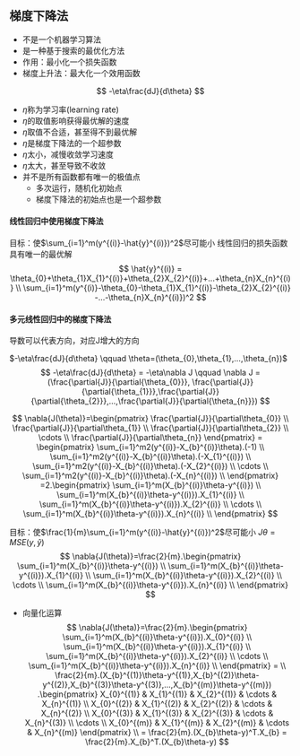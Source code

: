 ## 梯度下降法

* 不是一个机器学习算法
* 是一种基于搜索的最优化方法
* 作用：最小化一个损失函数
* 梯度上升法：最大化一个效用函数

$$
-\eta\frac{dJ}{d\theta}
$$

* $\eta$称为学习率(learning rate)
* $\eta$的取值影响获得最优解的速度
* $\eta$取值不合适，甚至得不到最优解
* $\eta$是梯度下降法的一个超参数
* $\eta$太小，减慢收敛学习速度
* $\eta$太大，甚至导致不收敛
* 并不是所有函数都有唯一的极值点
  - 多次运行，随机化初始点
  - 梯度下降法的初始点也是一个超参数

#### 线性回归中使用梯度下降法

目标：使$\sum_{i=1}^m(y^{(i)}-\hat{y}^{(i)})^2$尽可能小 线性回归的损失函数具有唯一的最优解
$$
\hat{y}^{(i)} = \theta_{0}+\theta_{1}X_{1}^{(i)}+\theta_{2}X_{2}^{(i)}+...+\theta_{n}X_{n}^{(i)} \\
\sum_{i=1}^m(y^{(i)}-\theta_{0}-\theta_{1}X_{1}^{(i)}-\theta_{2}X_{2}^{(i)} -...-\theta_{n}X_{n}^{(i)})^2
$$

#### 多元线性回归中的梯度下降法

导数可以代表方向，对应J增大的方向

$-\eta\frac{dJ}{d\theta} \qquad \theta=(\theta_{0},\theta_{1},…,\theta_{n})$
$$
-\eta\frac{dJ}{d\theta} = -\eta\nabla J \qquad \nabla J = (\frac{\partial{J}}{\partial{\theta_{0}}}, \frac{\partial{J}}{\partial{\theta_{1}}},\frac{\partial{J}}{\partial{\theta_{2}}},...,\frac{\partial{J}}{\partial{\theta_{n}}})
$$

$$
\nabla{J(\theta)}=\begin{pmatrix}
\frac{\partial{J}}{\partial\theta_{0}} \\
\frac{\partial{J}}{\partial\theta_{1}} \\
\frac{\partial{J}}{\partial\theta_{2}} \\
\cdots \\
\frac{\partial{J}}{\partial\theta_{n}}
\end{pmatrix}  
= \begin{pmatrix}
\sum_{i=1}^m2(y^{(i)}-X_{b}^{(i)}\theta).(-1) \\
\sum_{i=1}^m2(y^{(i)}-X_{b}^{(i)}\theta).(-X_{1}^{(i)}) \\
\sum_{i=1}^m2(y^{(i)}-X_{b}^{(i)}\theta).(-X_{2}^{(i)}) \\
\cdots \\
\sum_{i=1}^m2(y^{(i)}-X_{b}^{(i)}\theta).(-X_{n}^{(i)}) \\
\end{pmatrix} 
=2.\begin{pmatrix}
\sum_{i=1}^m(X_{b}^{(i)}\theta-y^{(i)}) \\
\sum_{i=1}^m(X_{b}^{(i)}\theta-y^{(i)}).X_{1}^{(i)} \\
\sum_{i=1}^m(X_{b}^{(i)}\theta-y^{(i)}).X_{2}^{(i)} \\
\cdots \\
\sum_{i=1}^m(X_{b}^{(i)}\theta-y^{(i)}).X_{n}^{(i)} \\
\end{pmatrix}
$$

目标：使$\frac{1}{m}\sum_{i=1}^m(y^{(i)}-\hat{y}^{(i)})^2$尽可能小 $J{\theta}=MSE(y,\hat{y})$
$$
\nabla{J(\theta)}=\frac{2}{m}.\begin{pmatrix}
\sum_{i=1}^m(X_{b}^{(i)}\theta-y^{(i)}) \\
\sum_{i=1}^m(X_{b}^{(i)}\theta-y^{(i)}).X_{1}^{(i)} \\
\sum_{i=1}^m(X_{b}^{(i)}\theta-y^{(i)}).X_{2}^{(i)} \\
\cdots \\
\sum_{i=1}^m(X_{b}^{(i)}\theta-y^{(i)}).X_{n}^{(i)} \\
\end{pmatrix}
$$

* 向量化运算
  $$
  \nabla{J(\theta)}=\frac{2}{m}.\begin{pmatrix}
  \sum_{i=1}^m(X_{b}^{(i)}\theta-y^{(i)}).X_{0}^{(i)} \\
  \sum_{i=1}^m(X_{b}^{(i)}\theta-y^{(i)}).X_{1}^{(i)} \\
  \sum_{i=1}^m(X_{b}^{(i)}\theta-y^{(i)}).X_{2}^{(i)} \\
  \cdots \\
  \sum_{i=1}^m(X_{b}^{(i)}\theta-y^{(i)}).X_{n}^{(i)} \\
  \end{pmatrix} = \\
  \frac{2}{m}.(X_{b}^{(1)}\theta-y^{(1)},X_{b}^{(2)}\theta-y^{(2)},X_{b}^{(3)}\theta-y^{(3)},...,X_{b}^{(m)}\theta-y^{(m)}) .\begin{pmatrix}
  X_{0}^{(1)} & X_{1}^{(1)} & X_{2}^{(1)} & \cdots & X_{n}^{(1)} \\
  X_{0}^{(2)} & X_{1}^{(2)} & X_{2}^{(2)} & \cdots & X_{n}^{(2)} \\
  X_{0}^{(3)} & X_{1}^{(3)} & X_{2}^{(3)} & \cdots & X_{n}^{(3)} \\
  \cdots \\
  X_{0}^{(m)} & X_{1}^{(m)} & X_{2}^{(m)} & \cdots  & X_{n}^{(m)}
  \end{pmatrix} \\
  = \frac{2}{m}.(X_{b}\theta-y)^T.X_{b} = \frac{2}{m}.X_{b}^T.(X_{b}\theta-y)
  $$
  ​

  ​